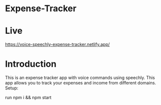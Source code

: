 # Expense-Tracker
# Live 
https://voice-speechly-expense-tracker.netlify.app/

# Introduction
This is an expense tracker app with voice commands using speechly. This app allows you to track your expenses and income from different domains.
Setup:

run npm i && npm start
